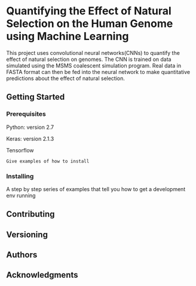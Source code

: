 # Quantifying the Effect of Natural Selection on the Human Genome using Machine Learning

This project uses convolutional neural networks(CNNs) to quantify the effect of natural selection on genomes. The CNN is trained on data simulated using the MSMS coalescent simulation program. Real data in FASTA format can then be fed into the neural network to make quantitative predictions about the effect of natural selection. 

## Getting Started


### Prerequisites

Python: version 2.7

Keras: version 2.1.3

Tensorflow

```
Give examples of how to install
```

### Installing

A step by step series of examples that tell you how to get a development env running

## Contributing

## Versioning

## Authors

## Acknowledgments
